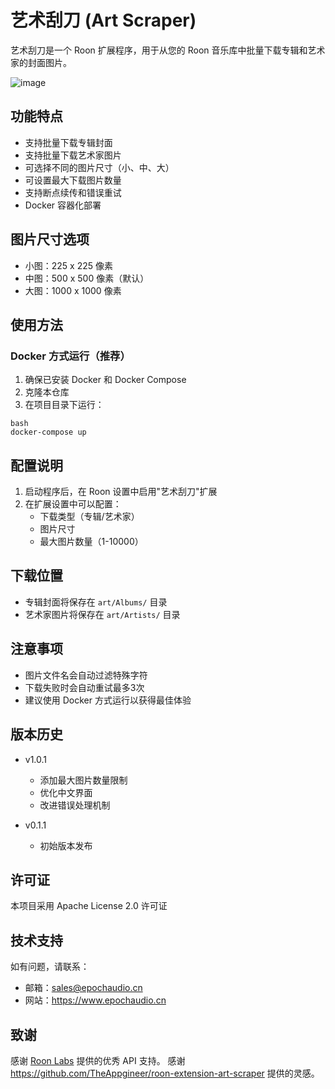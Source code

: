 # 艺术刮刀 (Art Scraper)

艺术刮刀是一个 Roon 扩展程序，用于从您的 Roon 音乐库中批量下载专辑和艺术家的封面图片。


![image](https://github.com/user-attachments/assets/a9cfecfb-63c5-4174-b992-c1d14e022bdc)



## 功能特点

- 支持批量下载专辑封面
- 支持批量下载艺术家图片
- 可选择不同的图片尺寸（小、中、大）
- 可设置最大下载图片数量
- 支持断点续传和错误重试
- Docker 容器化部署

## 图片尺寸选项

- 小图：225 x 225 像素
- 中图：500 x 500 像素（默认）
- 大图：1000 x 1000 像素

## 使用方法

### Docker 方式运行（推荐）

1. 确保已安装 Docker 和 Docker Compose
2. 克隆本仓库
3. 在项目目录下运行：
```
bash
docker-compose up
```




## 配置说明

1. 启动程序后，在 Roon 设置中启用"艺术刮刀"扩展
2. 在扩展设置中可以配置：
   - 下载类型（专辑/艺术家）
   - 图片尺寸
   - 最大图片数量（1-10000）

## 下载位置

- 专辑封面将保存在 `art/Albums/` 目录
- 艺术家图片将保存在 `art/Artists/` 目录

## 注意事项

- 图片文件名会自动过滤特殊字符
- 下载失败时会自动重试最多3次
- 建议使用 Docker 方式运行以获得最佳体验

## 版本历史

- v1.0.1
  - 添加最大图片数量限制
  - 优化中文界面
  - 改进错误处理机制

- v0.1.1
  - 初始版本发布

## 许可证

本项目采用 Apache License 2.0 许可证

## 技术支持

如有问题，请联系：
- 邮箱：sales@epochaudio.cn
- 网站：https://www.epochaudio.cn

## 致谢

感谢 [Roon Labs](https://roonlabs.com/) 提供的优秀 API 支持。
感谢  https://github.com/TheAppgineer/roon-extension-art-scraper 提供的灵感。



